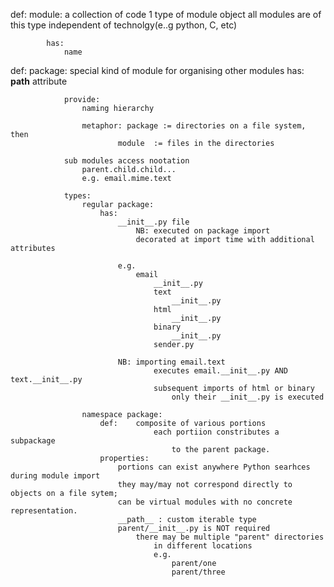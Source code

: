 def: module: a collection of code 
            1 type of module object
            all modules are of this type
            independent of technolgy(e..g python, C, etc)

            has: 
                name

def: package: special kind of module for organising other modules
                has: 
                    __path__ attribute 

                provide:
                    naming hierarchy

                    metaphor: package := directories on a file system, then
                            module  := files in the directories
                            
                sub modules access nootation
                    parent.child.child...
                    e.g. email.mime.text
                
                types:
                    regular package:
                        has:
                            __init__.py file
                                NB: executed on package import
                                decorated at import time with additional attributes

                            e.g.
                                email
                                    __init__.py
                                    text
                                        __init__.py
                                    html
                                        __init__.py
                                    binary
                                        __init__.py
                                    sender.py

                            NB: importing email.text
                                    executes email.__init__.py AND text.__init__.py
                                    subsequent imports of html or binary
                                        only their __init__.py is executed
                                
                    namespace package:
                        def:    composite of various portions
                                    each portiion constributes a subpackage
                                        to the parent package.
                        properties:
                            portions can exist anywhere Python searhces during module import
                            they may/may not correspond directly to objects on a file sytem;
                            can be virtual modules with no concrete representation.
                            __path__ : custom iterable type
                            parent/__init__.py is NOT required
                                there may be multiple "parent" directories
                                    in different locations
                                    e.g.
                                        parent/one
                                        parent/three
                        



            
